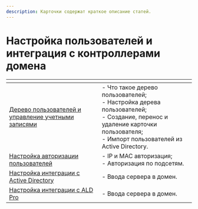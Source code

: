 ```yaml
---
description: Карточки содержат краткое описание статей.
---
```


# Настройка пользователей и интеграция с контроллерами домена

<table data-card-size="large" data-view="cards"><thead><tr><th></th><th></th></tr></thead><tbody><tr><td><a href="user-tree.md">Дерево пользователей и управление учетными записями</a></td><td>- Что такое дерево пользователей;<br>- Настройка дерева пользователей;<br>- Создание, перенос и удаление карточки пользователя;<br>- Импорт пользователей из Active Directory.</td></tr><tr><td><a href="authorization/">Настройка авторизации пользователей</a></td><td>- IP и MAC авторизация;<br>- Авторизация по подсетям.</td></tr><tr><td><a href="active-directory.md">Настройка интеграции с Active Directory</a></td><td>- Ввода сервера в домен.</td></tr><tr><td><a href="ald.md">Настройка интеграции с ALD Pro</a></td><td>- Ввода сервера в домен.</td></tr></tbody></table>
